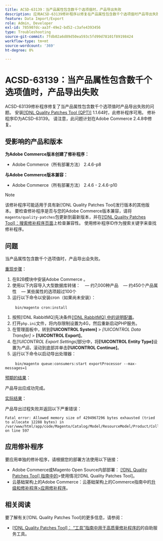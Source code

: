 ```yaml
---
title: ACSD-63139：当产品属性包含数千个选项值时，产品导出失败
description: 应用ACSD-63139修补程序以修复在产品属性包含数千个选项值时产品导出失败的Adobe Commerce问题。
feature: Data Import/Export
role: Admin, Developer
exl-id: 785907dc-aa3f-49e2-bd52-c3afe4393456
type: Troubleshooting
source-git-commit: 7fdb02a6d89d50ea593c5fd99d78101f89198424
workflow-type: tm+mt
source-wordcount: '369'
ht-degree: 0%

---
```


# ACSD-63139：当产品属性包含数千个选项值时，产品导出失败

ACSD-63139修补程序修复了当产品属性包含数千个选项值时产品导出失败的问题。 安装[[!DNL Quality Patches Tool (QPT)]](/help/tools/quality-patches-tool/quality-patches-tool-to-self-serve-quality-patches.md) 1.1.64时，此修补程序可用。 修补程序ID为ACSD-63139。 请注意，此问题计划在Adobe Commerce 2.4.8中修复。

## 受影响的产品和版本

**为Adobe Commerce版本创建了修补程序：**

* Adobe Commerce（所有部署方法） 2.4.6-p8

**与Adobe Commerce版本兼容：**

* Adobe Commerce（所有部署方法） 2.4.6 - 2.4.6-p10

>[!NOTE]
>
>该修补程序可能适用于具有新[!DNL Quality Patches Tool]发行版本的其他版本。 要检查修补程序是否与您的Adobe Commerce版本兼容，请将`magento/quality-patches`包更新到最新版本，并在[[!DNL Quality Patches Tool]：搜索修补程序页面](https://experienceleague.adobe.com/tools/commerce-quality-patches/index.html?lang=zh-Hans)上检查兼容性。 使用修补程序ID作为搜索关键字来查找修补程序。

## 问题

当产品属性包含数千个选项值时，产品导出会失败。

<u>重现步骤</u>：

1. 在B2B模块中安装Adobe Commerce 。
1. 使用以下内容导入大型数据库转储：
    — 约7,000种产品
    — 约450个产品属性
    — 某些属性的选项超过100个
1. 运行以下命令以安装cron（如果尚未安装）：

   ```
   bin/magento cron:install
   ```

1. 按照[!DNL RabbitMQ]先决条件[[!DNL RabbitMQ] 中的说明配置](https://experienceleague.adobe.com/zh-hans/docs/commerce-operations/installation-guide/prerequisites/rabbitmq)。
1. 打开`php.ini`文件，将内存限制设置为4G，然后重新启动PHP服务。
1. 在管理面板中，转到&#x200B;**[!UICONTROL System]** > *[!UICONTROL Data Transfer]* > **[!UICONTROL Export]**。
1. 在&#x200B;*[!UICONTROL Export Settings]*&#x200B;部分中，将&#x200B;**[!UICONTROL Entity Type]**&#x200B;设置为&#x200B;*产品*，滚动到底部并单击&#x200B;**[!UICONTROL Continue]**。
1. 运行以下命令以启动导出处理器：

   ```
   bin/magento queue:consumers:start exportProcessor --max-messages=1
   ```

<u>预期的结果</u>：

产品导出应成功完成。

<u>实际结果</u>：

产品导出过程失败并返回以下严重错误：

```
Fatal error: Allowed memory size of 4294967296 bytes exhausted (tried to allocate 12288 bytes) in /var/www/html/app/code/Magento/Catalog/Model/ResourceModel/Product/Collection.php on line 597
```

## 应用修补程序

要应用单独的修补程序，请根据您的部署方法使用以下链接：

* Adobe Commerce或Magento Open Source内部部署： [[!DNL Quality Patches Tool] 指南中的](/help/tools/quality-patches-tool/usage.md)>使用情况[!DNL Quality Patches Tool]。
* 云基础架构上的Adobe Commerce：云基础架构上的Commerce指南中的[升级和修补程序>应用修补程序](https://experienceleague.adobe.com/docs/commerce-cloud-service/user-guide/develop/upgrade/apply-patches.html?lang=zh-Hans)。

## 相关阅读

要了解有关[!DNL Quality Patches Tool]的更多信息，请参阅：

* [[!DNL Quality Patches Tool]： “工具”指南中用于高质量修补程序的](/help/tools/quality-patches-tool/quality-patches-tool-to-self-serve-quality-patches.md)的自助服务工具。
